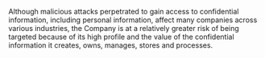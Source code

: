 Although  malicious  attacks  perpetrated  to  gain  access  to  confidential  information,  including  personal  information,  affect  many
companies across various industries, the Company is at a relatively greater risk of being targeted because of its high profile and
the value of the confidential information it creates, owns, manages, stores and processes.